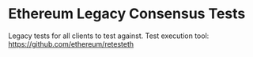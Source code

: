 Ethereum Legacy Consensus Tests
=====

Legacy tests for all clients to test against. Test execution tool: https://github.com/ethereum/retesteth
